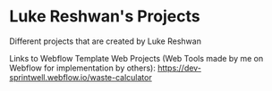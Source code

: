 # Luke Reshwan's Projects
Different projects that are created by Luke Reshwan

Links to Webflow Template Web Projects (Web Tools made by me on Webflow for implementation by others):
https://dev-sprintwell.webflow.io/waste-calculator
